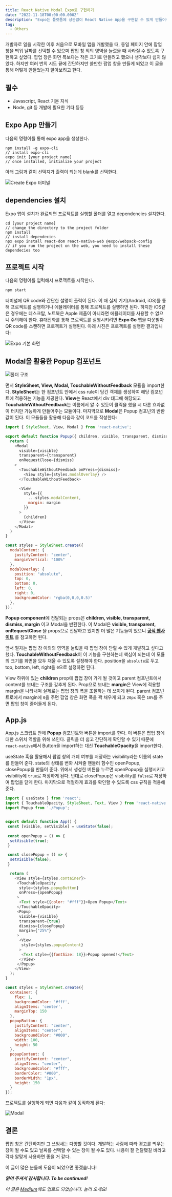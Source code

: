 ```yaml
---
title: React Native Modal Expo로 구현하기
date: "2022-11-18T00:00:00.000Z"
description: "Expo는 플랫폼에 상관없이 React Native App을 구현할 수 있게 만들어주는 도구입니다. Expo를 활용하여 앱에 Modal 컴포넌트를 효과적으로 적용하는 방법에 대한 설명입니다."
tag: 
  - Others
---
```


개발자로 일을 시작한 이후 처음으로 모바일 앱을 개발했을 때, 동일 페이지 안에 팝업 창을 띄워 날짜를 선택할 수 있으며 팝업 창 외의 영역을 눌렀을 때 사라질 수 있도록 구현하고 싶었다. 팝업 창은 화면 폭보다는 작은 크기로 만들려고 했으나 생각보다 쉽지 않았다. 하지만 여러 번의 시도 끝에 간단하지만 쓸만한 팝업 창을 만들게 되었고 이 글을 통해 어떻게 만들었는지 알아보려고 한다.

## 필수
- Javascript, React 기본 지식
- Node, git 등 개발에 필요한 기타 등등

## Expo App 만들기
다음의 명령어를 통해 expo app을 생성한다.

```
npm install -g expo-cli
// install expo-cli
expo init [your project name]
// once installed, initialize your project
```

아래 그림과 같이 선택지가 출력이 되는데 blank를 선택한다.

![Create Expo 터미널](../imgs/2/2-react-native-command.png)

## dependencies 설치
Expo 앱이 설치가 완료되면 프로젝트를 실행할 폴더를 열고 dependencies 설치한다.


```
cd [your project name]
// change the directory to the project folder
npm install
// install dependecies
npx expo install react-dom react-native-web @expo/webpack-config
// if you run the project on the web, you need to install these dependecies too
```

## 프로젝트 시작
다음의 명령어를 입력해서 프로젝트를 시작한다.
```js
npm start
```
터미널에 QR code와 간단한 설명이 출력이 된다. 이 때 실제 기기(Android, iOS)를 통해 프로젝트를 실행하거나 에뮬레이터를 통해 프로젝트를 실행하면 된다. 하지만 iOS같은 경우에는 데스크탑, 노트북은 Apple 제품이 아니라면 에뮬레이터를 사용할 수 없으니 주의해야 한다. 휴대전화를 통해 프로젝트를 실행시키려면 **Expo Go** 앱을 다운받아 QR code를 스캔하면 프로젝트가 실행된다. 아래 사진은 프로젝트를 실행한 결과입니다:

![Expo 기본 화면](../imgs/2/2_react-native-expo-basic.png)

## Modal을 활용한 Popup 컴포넌트

![폴더 구조](../imgs/2/2_folder-structure.png)

먼저 **StyleSheet, View, Modal, TouchableWithoutFeedback** 모듈을 import한다. **StyleSheet**는 한 컴포넌트 안에서 css rule이 담긴 객체를 생성하여 해당 컴포넌트에 적용하는 기능을 제공한다. **View**는 React에서 div 태그에 해당되고 **TouchableWithoutFeedback**는 이름에서 알 수 있듯이 클릭을 했을 시 다른 효과없이 터치만 가능하게 만들어주는 모듈이다. 마지막으로 **Modal**은 Popup 컴포넌의 반환 값이 된다. 이 모듈들을 활용해 다음과 같이 코드를 작성한다:

```js
import { StyleSheet, View, Modal } from 'react-native';

export default function Popup({ children, visible, transparent, dismiss, margin }) {
  return (
    <Modal
      visible={visible}
      transparent={transparent}
      onRequestClose={dismiss}
    >
      <TouchableWithoutFeedback onPress={dismiss}>
        <View style={styles.modalOverlay} />
      </TouchableWithoutFeedback>

      <View 
        style={{
          ...styles.modalContent,
          margin: margin
        }}
      >
        {children}
      </View>
    </Modal>
  )
}

const styles = StyleSheet.create({
  modalContent: {
    justifyContent: "center",
    marginVertical: "100%"
  },
  modalOverlay: {
    position: "absolute",
    top: 0,
    bottom: 0,
    left: 0,
    right: 0,
    backgroundColor: "rgba(0,0,0,0.5)"
  },
});
```

**Popup component**에 전달되는 props은 **children, visible, transparent, dismiss, margin** 이고 Modal을 반환한다. 이 Modal은 **visible, transparent, onRequestClose** 을 props으로 전달하고 있지만 더 많은 기능들이 있으니 **[공식 웹사이트](https://reactnative.dev/docs/modal)** 를 참고하면 된다.

앞서 필자는 팝업 창 이외의 영역을 눌렀을 때 팝업 창이 닫힐 수 있게 개발하고 싶다고 했다. **TouchableWithoutFeedback**이 이 기능을 구현하는데 핵심이 되는데 이 모듈의 크기를 화면을 모두 채울 수 있도록 설정해야 한다. position을 `absolute`로 두고 top, bottom, left, right을 `0`으로 설정하면 된다.

View 하위에 있는 **children** prop에 팝업 창이 가게 될 것이고 parent 컴포넌트에서 content를 보내는 구조를 갖추게 된다. Prop으로 보내는 **margin**은 View에 적용할 margin을 나타내며 실제로는 팝업 창의 폭을 조절하는 데 쓰이게 된다. parent 컴포넌트로에서 margin에 `0`을 주면 팝업 창은 화면 폭을 꽉 채우게 되고 `20px` 혹은 `10%`를 주면 팝업 창이 줄어들게 된다. 

## App.js
App.js 스크립트 안에  **Popup** 컴포넌트와 버튼을 import를 한다. 이 버튼은 팝업 창에 대한 스위치 역할을 위해 쓰인다. 클릭을 더 쉽고 간단하게 확인할 수 있기 때문에  `react-native`에서 Button을 import하는 대신 **TouchableOpacity**을 import한다.

useState 훅을 활용해서 팝업 창의 개폐 여부를 저장하는 visibility라는 이름의 state를 만들어 준다. state의 상태를 변화 시켜줄 핸들러 함수인 openPopup, closePopup을 만들어 준다. 위에서 생성한 버튼을 누르면 openPopup을 실행시키고 visibility에 `true`로 저장하게 된다. 반대로 closePopup은 visibility를 `false`로 저장하여 팝업을 닫게 한다. 마지막으로 적절하게 효과를 확인할 수 있도록 css 규칙을 적용해 준다. 

```js
import { useState } from 'react';
import { TouchableOpacity, StyleSheet, Text, View } from 'react-native';
import Popup from './Popup';


export default function App() {
 const [visible, setVisible] = useState(false);
 
 const openPopup = () => {
  setVisible(true);
 }

 const closePopup = () => {
  setVisible(false);
 }

  return (
    <View style={styles.container}>
     <TouchableOpacity 
      style={styles.popupButton}
      onPress={openPopup}
     >
      <Text style={{color: "#fff"}}>Open Popup</Text> 
     </TouchableOpacity>
     <Popup
      visible={visible}
      transparent={true}
      dismiss={closePopup}
      margin={"25%"}
     >
      <View
       style={styles.popupContent}
      >
       <Text style={{fontSize: 18}}>Popup opened!</Text>
      </View>
     </Popup>
    </View>
  );
}

const styles = StyleSheet.create({
  container: {
    flex: 1,
    backgroundColor: '#fff',
    alignItems: 'center',
    marginTop: 150
  },
  popupButton: {
    justifyContent: "center",
    alignItems: "center",
    backgroundColor: "#000",
    width: 100,
    height: 50
  },
  popupContent: {
    justifyContent: "center",
    alignItems: "center",
    backgroundColor: "#fff",
    borderColor: "#000",
    borderWidth: "1px",
    height: 150
  }
});
```

프로젝트를 실행하게 되면 다음과 같이 동작하게 된다:

![Modal](../gifs/2_react-native-modal.gif)

## 결론
팝업 창은 간단하지만 그 쓰임새는 다양할 것이다. 개발하는 사람에 따라 경고를 띄우는 창이 될 수도 있고 날짜를 선택할 수 있는 창이 될 수도 있다. 내용이 잘 전달됐길 바라고 각자 알맞게 사용하면 좋을 거 같다.

이 글이 많은 분들께 도움이 되었으면 좋겠습니다!

_**읽어 주셔서 감사합니다. To be continued!**_

_이 글은 [Medium](https://medium.com/@shkim04/rn-how-to-create-react-native-modal-component-with-expo-dfc87c406b0a)에도 업로드 되었습니다._
_놀러 오세요!_